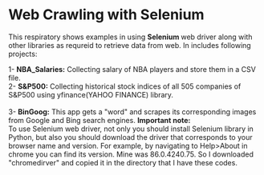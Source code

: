 # Web Crawling with Selenium
This respiratory shows examples in using <b> Selenium </b> web driver along with other libraries as requreid to retrieve data from web. In includes following projects:

1- <b>NBA_Salaries:</b> Collecting salary of NBA players and store them in a CSV file. <br/>
2- <b>S&P500:</b> Collecting historical stock indices of all 505 companies of S&P500 using yfinance(YAHOO FINANCE) library.
<br/><br/>
3- <b>BinGoog:</b> This app gets a "word" and scrapes its corresponding images from Google and Bing search engines.
<b>Important note:</b><br/>
To use Selenium web driver, not only you should install Selenium library in Python, but also you should download the driver that corresponds to your browser name and version. For example, by navigating to Help>About in chrome you can find its version. Mine was 86.0.4240.75. So I downloaded "chromedirver" and copied it in the directory that I have these codes.
